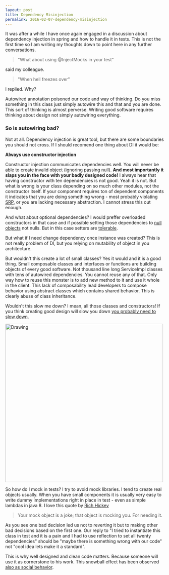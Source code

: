 ```yaml
---
layout: post
title: Dependency Misinjection
permalink: 2016-02-07-dependency-misinjection
---
```

It was after a while I have once again engaged in a discussion about dependency injection in spring and how to handle it in tests. This is not the first time so I am writing my thoughts down to point here in any further conversations.

> "What about using @InjectMocks in your test" 

said my colleague. 

> "When hell freezes over" 

I replied. Why?

Autowired annotation poisoned our code and way of thinking. Do you miss something in this class just simply autowire this and that and you are done. This sort of thinking is almost perverse. Writing good software requires thinking about design not simply autowiring everything.

### So is autowiring bad? 
Not at all. Dependency injection is great tool, but there are some boundaries you should not cross.
If I should recomend one thing about DI it would be:

**Always use constructor injection**

Constructor injection communicates dependencies well.
You will never be able to create invalid object (ignoring passing null). 
**And most importantly it slaps you in the face with your badly designed code!** I always hear that having constructor with ten dependencies is not good. Yeah it is not. But what is wrong is your class depending on so much other modules, not the constructor itself. If your component requires ton of dependent components it indicates that you are doing something wrong - most probably violating [SRP](http://butunclebob.com/ArticleS.UncleBob.PrinciplesOfOod), or you are lacking necessary abstraction. I cannot stress this out enough. 

And what about optional dependencies? I would preffer overloaded constructors in that case and if possible setting those dependencies to [null objects](https://martinfowler.com/eaaCatalog/specialCase.html) not nulls. But in this case setters are [tolerable](https://xkcd.com/292/).

But what if I need change dependency once instance was created? This is not really problem of DI, but you relying on mutability of object in you architecture.

But wouldn't this create a lot of small classes? Yes it would and it is a good thing. Small composable classes and interfaces or functions are building objects of every good software. Not thousand line long ServiceImpl classes with tens of autowired dependencies. You cannot reuse any of that. Only way how to reuse this monster is to add new method to it and use it whole in the client. This lack of composability lead developers to compose behavior using abstract classes which contains shared behavior. This is clearly abuse of class inheritance. 

Wouldn't this slow me down? I mean, all those classes and constructors! If you think creating good design will slow you down [you probably need to slow down](https://twitter.com/compscifact/status/664484395127062528).

<img src="https://i2.wp.com/ecbiz168.inmotionhosting.com/~perfor21/performancemanagementcompanyblog.com/wp-content/uploads/2014/03/tobusytoimprove.jpg" alt="Drawing" style="width: 500px;"/>

So how do I mock in tests? I try to avoid mock libraries. I tend to create real objects usually. When you have small components it is usually very easy to write dummy implementations right in place in test - even as simple lambdas in java 8. I love this  quote by [Rich Hickey](https://twitter.com/richhickey?lang=en)
 
> Your mock object is a joke; that object is mocking you. For needing it.

As you see one bad decision led us not to reverting it but to making other bad decisions based on the first one. 
Our reply to "I tried to instantiate this class in test and it is a pain and I had to use reflection to set all twenty dependencies" should be "maybe there is something wrong with our code" not "cool idea lets make it a&nbsp;standard".

This is why well designed and clean code matters. Because someone will use it as cornerstone to his work. This snowball effect has been observed [also as social behavior](https://en.wikipedia.org/wiki/Broken_windows_theory).